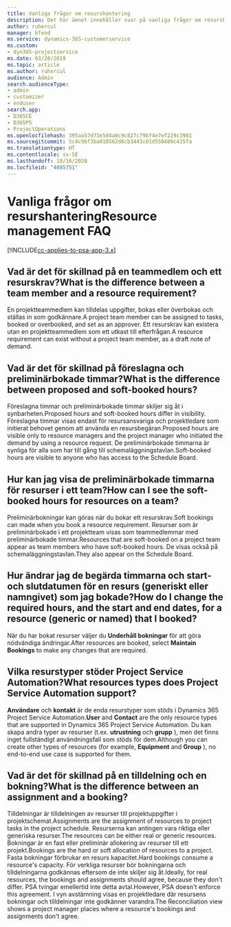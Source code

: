 ```yaml
---
title: Vanliga frågor om resurshantering
description: Det här ämnet innehåller svar på vanliga frågor om resurshantering.
author: ruhercul
manager: kfend
ms.service: dynamics-365-customerservice
ms.custom:
- dyn365-projectservice
ms.date: 03/28/2019
ms.topic: article
ms.author: ruhercul
audience: Admin
search.audienceType:
- admin
- customizer
- enduser
search.app:
- D365CE
- D365PS
- ProjectOperations
ms.openlocfilehash: 395aa57d73e5d4a0c9c827c79bf4e7ef229c3981
ms.sourcegitcommit: 5c4c9bf3ba018562d6cb3443c01d550489c415fa
ms.translationtype: HT
ms.contentlocale: sv-SE
ms.lasthandoff: 10/16/2020
ms.locfileid: "4085751"
---
```

# <a name="resource-management-faq"></a><span data-ttu-id="0a13d-103">Vanliga frågor om resurshantering</span><span class="sxs-lookup"><span data-stu-id="0a13d-103">Resource management FAQ</span></span>

[!INCLUDE[cc-applies-to-psa-app-3.x](../includes/cc-applies-to-psa-app-3x.md)]

## <a name="what-is-the-difference-between-a-team-member-and-a-resource-requirement"></a><span data-ttu-id="0a13d-104">Vad är det för skillnad på en teammedlem och ett resurskrav?</span><span class="sxs-lookup"><span data-stu-id="0a13d-104">What is the difference between a team member and a resource requirement?</span></span>

<span data-ttu-id="0a13d-105">En projektteammedlem kan tilldelas uppgifter, bokas eller överbokas och ställas in som godkännare.</span><span class="sxs-lookup"><span data-stu-id="0a13d-105">A project team member can be assigned to tasks, booked or overbooked, and set as an approver.</span></span> <span data-ttu-id="0a13d-106">Ett resurskrav kan existera utan en projektteammedlem som ett utkast till efterfrågan.</span><span class="sxs-lookup"><span data-stu-id="0a13d-106">A resource requirement can exist without a project team member, as a draft note of demand.</span></span> 

## <a name="what-is-the-difference-between-proposed-and-soft-booked-hours"></a><span data-ttu-id="0a13d-107">Vad är det för skillnad på föreslagna och preliminärbokade timmar?</span><span class="sxs-lookup"><span data-stu-id="0a13d-107">What is the difference between proposed and soft-booked hours?</span></span>

<span data-ttu-id="0a13d-108">Föreslagna timmar och preliminärbokade timmar skiljer sig åt i synbarheten.</span><span class="sxs-lookup"><span data-stu-id="0a13d-108">Proposed hours and soft-booked hours differ in visibility.</span></span> <span data-ttu-id="0a13d-109">Föreslagna timmar visas endast för resursansvariga och projektledare som initierat behovet genom att använda en resursbegäran.</span><span class="sxs-lookup"><span data-stu-id="0a13d-109">Proposed hours are visible only to resource managers and the project manager who initiated the demand by using a resource request.</span></span> <span data-ttu-id="0a13d-110">De preliminärbokade timmarna är synliga för alla som har till gång till schemaläggningstavlan.</span><span class="sxs-lookup"><span data-stu-id="0a13d-110">Soft-booked hours are visible to anyone who has access to the Schedule Board.</span></span>

## <a name="how-can-i-see-the-soft-booked-hours-for-resources-on-a-team"></a><span data-ttu-id="0a13d-111">Hur kan jag visa de preliminärbokade timmarna för resurser i ett team?</span><span class="sxs-lookup"><span data-stu-id="0a13d-111">How can I see the soft-booked hours for resources on a team?</span></span>

<span data-ttu-id="0a13d-112">Preliminärbokningar kan göras när du bokar ett resurskrav.</span><span class="sxs-lookup"><span data-stu-id="0a13d-112">Soft bookings can made when you book a resource requirement.</span></span> <span data-ttu-id="0a13d-113">Resurser som är preliminärbokade i ett projektteam visas som teammedlemmar med preliminärbokade timmar.</span><span class="sxs-lookup"><span data-stu-id="0a13d-113">Resources that are soft-booked on a project team appear as team members who have soft-booked hours.</span></span> <span data-ttu-id="0a13d-114">De visas också på schemaläggningstavlan.</span><span class="sxs-lookup"><span data-stu-id="0a13d-114">They also appear on the Schedule Board.</span></span>

## <a name="how-do-i-change-the-required-hours-and-the-start-and-end-dates-for-a-resource-generic-or-named-that-i-booked"></a><span data-ttu-id="0a13d-115">Hur ändrar jag de begärda timmarna och start- och slutdatumen för en resurs (generiskt eller namngivet) som jag bokade?</span><span class="sxs-lookup"><span data-stu-id="0a13d-115">How do I change the required hours, and the start and end dates, for a resource (generic or named) that I booked?</span></span>

<span data-ttu-id="0a13d-116">När du har bokat resurser väljer du **Underhåll bokningar** för att göra nödvändiga ändringar.</span><span class="sxs-lookup"><span data-stu-id="0a13d-116">After resources are booked, select **Maintain Bookings** to make any changes that are required.</span></span>

## <a name="what-resources-types-does-project-service-automation-support"></a><span data-ttu-id="0a13d-117">Vilka resurstyper stöder Project Service Automation?</span><span class="sxs-lookup"><span data-stu-id="0a13d-117">What resources types does Project Service Automation support?</span></span>

<span data-ttu-id="0a13d-118">**Användare** och **kontakt** är de enda resurstyper som stöds i Dynamics 365 Project Service Automation.</span><span class="sxs-lookup"><span data-stu-id="0a13d-118">**User** and **Contact** are the only resource types that are supported in Dynamics 365 Project Service Automation.</span></span> <span data-ttu-id="0a13d-119">Du kan skapa andra typer av resurser (t.ex. **utrustning** och **grupp** ), men det finns inget fullständigt användningsfall som stöds för dem.</span><span class="sxs-lookup"><span data-stu-id="0a13d-119">Although you can create other types of resources (for example, **Equipment** and **Group** ), no end-to-end use case is supported for them.</span></span>

## <a name="what-is-the-difference-between-an-assignment-and-a-booking"></a><span data-ttu-id="0a13d-120">Vad är det för skillnad på en tilldelning och en bokning?</span><span class="sxs-lookup"><span data-stu-id="0a13d-120">What is the difference between an assignment and a booking?</span></span>

<span data-ttu-id="0a13d-121">Tilldelningar är tilldelningen av resurser till projektuppgifter i projektschemat.</span><span class="sxs-lookup"><span data-stu-id="0a13d-121">Assignments are the assignment of resources to project tasks in the project schedule.</span></span> <span data-ttu-id="0a13d-122">Resurserna kan antingen vara riktiga eller generiska resurser.</span><span class="sxs-lookup"><span data-stu-id="0a13d-122">The resources can be either real or generic resources.</span></span> <span data-ttu-id="0a13d-123">Bokningar är en fast eller preliminär allokering av resurser till ett projekt.</span><span class="sxs-lookup"><span data-stu-id="0a13d-123">Bookings are the hard or soft allocation of resources to a project.</span></span> <span data-ttu-id="0a13d-124">Fasta bokningar förbrukar en resurs kapacitet.</span><span class="sxs-lookup"><span data-stu-id="0a13d-124">Hard bookings consume a resource's capacity.</span></span> <span data-ttu-id="0a13d-125">För verkliga resurser bör bokningarna och tilldelningarna godkännas eftersom de inte skiljer sig åt.</span><span class="sxs-lookup"><span data-stu-id="0a13d-125">Ideally, for real resources, the bookings and assignments should agree, because they don't differ.</span></span> <span data-ttu-id="0a13d-126">PSA tvingar emellertid inte detta avtal.</span><span class="sxs-lookup"><span data-stu-id="0a13d-126">However, PSA doesn't enforce this agreement.</span></span> <span data-ttu-id="0a13d-127">I vyn avstämning visas en projektledare där resursens bokningar och tilldelningar inte godkänner varandra.</span><span class="sxs-lookup"><span data-stu-id="0a13d-127">The Reconciliation view shows a project manager places where a resource's bookings and assignments don't agree.</span></span>
